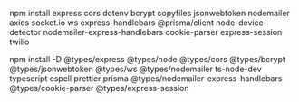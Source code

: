 npm install express cors dotenv bcrypt copyfiles jsonwebtoken nodemailer axios socket.io ws express-handlebars @prisma/client node-device-detector nodemailer-express-handlebars cookie-parser express-session twilio

npm install -D @types/express @types/node @types/cors @types/bcrypt @types/jsonwebtoken @types/ws @types/nodemailer ts-node-dev typescript cspell prettier prisma @types/nodemailer-express-handlebars @types/cookie-parser @types/express-session
